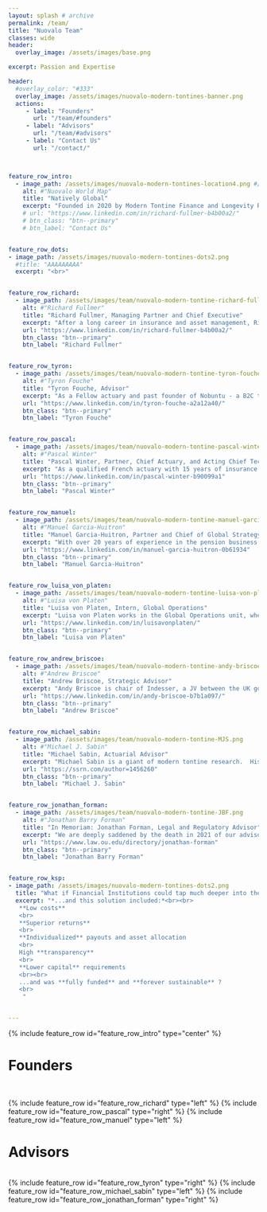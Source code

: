 ```yaml
---
layout: splash # archive
permalink: /team/
title: "Nuovalo Team"
classes: wide
header:
  overlay_image: /assets/images/base.png

excerpt: Passion and Expertise

header:
  #overlay_color: "#333"
  overlay_image: /assets/images/nuovalo-modern-tontines-banner.png
  actions:
     - label: "Founders"
       url: "/team/#founders"
     - label: "Advisors"
       url: "/team/#advisors"
     - label: "Contact Us"
       url: "/contact/"



feature_row_intro:
  - image_path: /assets/images/nuovalo-modern-tontines-location4.png #/assets/images/nuovalo-gear-name.png
    alt: #"Nuovalo World Map"
    title: "Natively Global"
    excerpt: "Founded in 2020 by Modern Tontine Finance and Longevity Risk-Sharing enthusiasts around the world, Nuovalo is inherently global, just like the pension underfunding problem we aim to solve"
    # url: "https://www.linkedin.com/in/richard-fullmer-b4b00a2/"
    # btn_class: "btn--primary"
    # btn_label: "Contact Us"


feature_row_dots:
- image_path: /assets/images/nuovalo-modern-tontines-dots2.png
  #title: "AAAAAAAAA"
  excerpt: "<br>"


feature_row_richard:
  - image_path: /assets/images/team/nuovalo-modern-tontine-richard-fullmer.png #nuovalo-team-rf.png
    alt: #"Richard Fullmer"
    title: "Richard Fullmer, Managing Partner and Chief Executive"
    excerpt: "After a long career in insurance and asset management, Richard founded [**Nuova Longevità Research**](https://www.nuovalongevita.com/) and helped pioneer the field of Modern Tontine Finance in collaboration with fellow researchers Michael Sabin and Jonathan Forman. After producing several publications on the subject, Richard assembled the Nuovalo team to make modern tontines a practical alternative to conventional pensions and portfolio drawdown approaches."
    url: "https://www.linkedin.com/in/richard-fullmer-b4b00a2/"
    btn_class: "btn--primary"
    btn_label: "Richard Fullmer"


feature_row_tyron:
  - image_path: /assets/images/team/nuovalo-modern-tontine-tyron-fouche.png
    alt: #"Tyron Fouche"
    title: "Tyron Fouche, Advisor"
    excerpt: "As a Fellow actuary and past founder of Nobuntu - a B2C tontine venture in South Africa and a Techstars accelerator graduate - Tyron is a passionate entrepreneur with a taste for solving complex problematics. His role is to foster the EMEA business operations and Nuovalo's development"
    url: "https://www.linkedin.com/in/tyron-fouche-a2a12a40/"
    btn_class: "btn--primary"
    btn_label: "Tyron Fouche"


feature_row_pascal:
  - image_path: /assets/images/team/nuovalo-modern-tontine-pascal-winter.png
    alt: #"Pascal Winter"
    title: "Pascal Winter, Partner, Chief Actuary, and Acting Chief Technology Officer"
    excerpt: "As a qualified French actuary with 15 years of insurance experience across Asia, various managerial level positions and strong taste for technology, Pascal was naturally attracted by the simplicity and efficiency of Modern Tontines. His role is to implement Modern Tontines Services and to drive Nuovalo's development"
    url: "https://www.linkedin.com/in/pascal-winter-b90099a1"
    btn_class: "btn--primary"
    btn_label: "Pascal Winter"


feature_row_manuel:
  - image_path: /assets/images/team/nuovalo-modern-tontine-manuel-garcia-huitron.png
    alt: #"Manuel Garcia-Huitron"
    title: "Manuel Garcia-Huitron, Partner and Chief of Global Strategy and Expansion"
    excerpt: "With over 20 years of experience in the pension business globally, Manuel is a leading expert in pension design, reform, and regulation. Manuel's role is to drive the Americas business operations and Nuovalo's global strategy."
    url: "https://www.linkedin.com/in/manuel-garcia-huitron-0b61934"
    btn_class: "btn--primary"
    btn_label: "Manuel Garcia-Huitron"


feature_row_luisa_von_platen:
  - image_path: /assets/images/team/nuovalo-modern-tontine-luisa-von-platen.png
    alt: #"Luisa von Platen"
    title: "Luisa von Platen, Intern, Global Operations"
    excerpt: "Luisa von Platen works in the Global Operations unit, where her roles include research and marketing. Research topics include behavioral finance and the pension issues so often overlooked by members of Generation Z. She specializes in emerging markets and is a recent graduate of Maastricht University in the Netherlands."
    url: "https://www.linkedin.com/in/luisavonplaten/"
    btn_class: "btn--primary"
    btn_label: "Luisa von Platen"


feature_row_andrew_briscoe:
  - image_path: /assets/images/team/nuovalo-modern-tontine-andy-briscoe.png
    alt: #"Andrew Briscoe"
    title: "Andrew Briscoe, Strategic Advisor"
    excerpt: "Andy Briscoe is chair of Indesser, a JV between the UK government and Equifax set up to manage consumer debt to government departments more effectively and responsibly. Following an executive career in financial services and private equity, he chaired the Money Advice Service for HM Treasury between 2013-2019. In 2006 Andy founded Life Trust, an innovative company offering longevity risk sharing solutions in the UK."
    url: "https://www.linkedin.com/in/andy-briscoe-b7b1a097/"
    btn_class: "btn--primary"
    btn_label: "Andrew Briscoe"


feature_row_michael_sabin:
  - image_path: /assets/images/team/nuovalo-modern-tontine-MJS.png
    alt: #"Michael J. Sabin"
    title: "Michael Sabin, Actuarial Advisor"
    excerpt: "Michael Sabin is a giant of modern tontine research.  His groundbreaking work includes major innovations in actuarially-fair tontine design and the mathematical methods to support it."
    url: "https://ssrn.com/author=1456260"
    btn_class: "btn--primary"
    btn_label: "Michael J. Sabin"


feature_row_jonathan_forman:
  - image_path: /assets/images/team/nuovalo-modern-tontine-JBF.png
    alt: #"Jonathan Barry Forman"
    title: "In Memoriam: Jonathan Forman, Legal and Regulatory Advisor"
    excerpt: "We are deeply saddened by the death in 2021 of our advisor, collaborator, and friend, professor Jonathan Barry Forman. Jon was the Kenneth E. McAfee Centennial Chair in Law at the University of Oklahoma, where he taught courses on tax and pension law. Professor Forman also served in Washington, DC as the Professor in Residence for the Internal Revenue Service Office of Chief Counsel for the 2009–2010 academic year, and he was a member of the Board of Trustees of the Oklahoma Public Employees Retirement System (OPERS) from 2003 through 2011. He has written extensively on the legal and regulatory considerations of tontine pensions."
    url: "https://www.law.ou.edu/directory/jonathan-forman"
    btn_class: "btn--primary"
    btn_label: "Jonathan Barry Forman"


feature_row_ksp:
- image_path: /assets/images/nuovalo-modern-tontines-dots2.png
  title: "What if Financial Institutions could tap much deeper into the underserved retirement market ?"
  excerpt: "*...and this solution included:*<br><br>
   **Low costs**
   <br>
   **Superior returns**
   <br>
   **Individualized** payouts and asset allocation
   <br>
   High **transparency**
   <br>
   **Lower capital** requirements
   <br><br>
   ...and was **fully funded** and **forever sustainable** ?
   <br>
    "


---
```


{% include feature_row id="feature_row_intro" type="center" %}


# Founders
<br>

{% include feature_row id="feature_row_richard" type="left" %}
{% include feature_row id="feature_row_pascal" type="right" %}
{% include feature_row id="feature_row_manuel" type="left" %}
<br>

# Advisors
<br>
{% include feature_row id="feature_row_tyron" type="right" %}
{% include feature_row id="feature_row_michael_sabin" type="left" %}
{% include feature_row id="feature_row_jonathan_forman" type="right" %}
